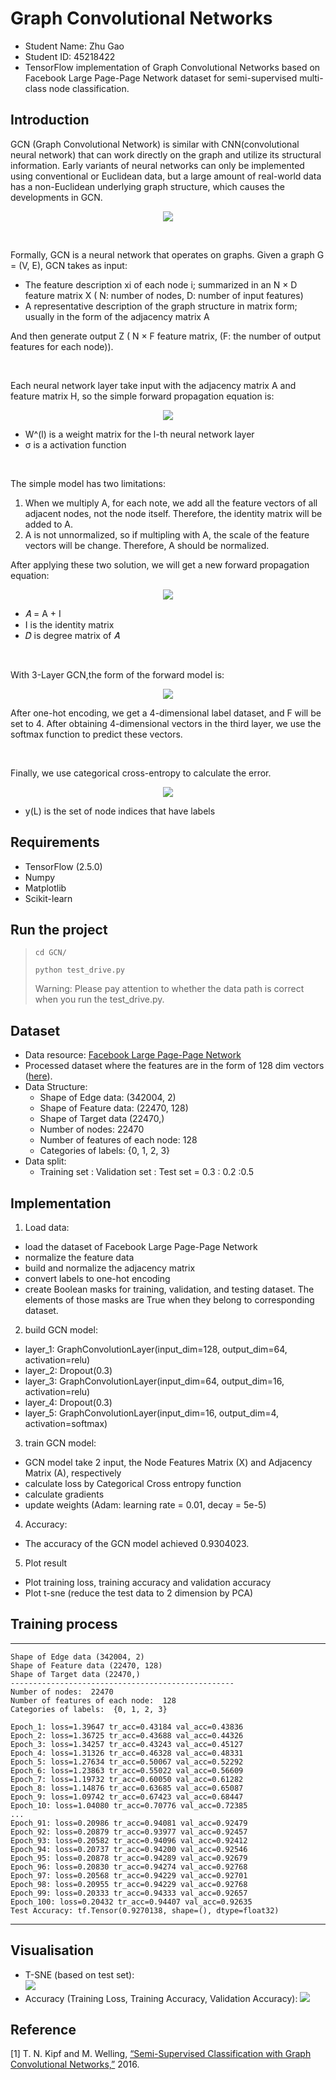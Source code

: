# Graph Convolutional Networks

 - Student Name: Zhu Gao
 - Student ID: 45218422
 - TensorFlow implementation of Graph Convolutional Networks based on Facebook Large Page-Page Network dataset for semi-supervised multi-class node classification.

## Introduction

GCN (Graph Convolutional Network) is similar with CNN(convolutional neural network) that can work directly on the graph and utilize its structural information. Early variants of neural networks can only be implemented using conventional or Euclidean data, but a large amount of real-world data has a non-Euclidean underlying graph structure, which causes the developments in GCN.

<p align="center">
 <img src="https://github.com/SteveInUQ/PatternFlow/blob/topic-recognition/recognition/s4521842_GCN/GCN/image/GCN_process.png?raw=true">
</p>
 
<br/>

Formally, GCN is a neural network that operates on graphs. Given a graph G = (V, E), GCN takes as input:

- The feature description xi of each node i; summarized in an N × D feature matrix X ( N: number of nodes, D: number of input features)
- A representative description of the graph structure in matrix form; usually in the form of the adjacency matrix A

And then generate output Z ( N × F feature matrix, (F: the number of output features for each node)). 

<br/>

Each neural network layer take input with the adjacency matrix A and feature matrix H, so the simple forward propagation equation is:

<p align="center">
 <img src="https://latex.codecogs.com/gif.latex?H^{(l&plus;1)}=\sigma(AH^{(l)}W^{(l)})"/>
</p>

- W^(l) is a weight matrix for the l-th neural network layer 
- σ is a activation function

<br/>

The simple model has two limitations:

1. When we multiply A, for each note, we add all the feature vectors of all adjacent nodes, not the node itself. Therefore, the identity matrix will be added to A.
2. A is not unnormalized, so if multipling with A, the scale of the feature vectors will be change. Therefore, A should be normalized.

After applying these two solution, we will get a new forward propagation equation:

<p align="center">
 <img src="https://latex.codecogs.com/gif.latex?H^{(l&plus;1)}=\sigma(\widetilde{D}^{-\frac{1}{2}}\widetilde{A}\widetilde{D}^{-\frac{1}{2}}&space;H^{(l)}W^{(l)})"/>
</p>

- 𝐴̂ = A + I
- I is the identity matrix
- 𝐷̂ is degree matrix of 𝐴̂

<br/>

With 3-Layer GCN,the form of the forward model is:

<p align="center">
 <img src="https://latex.codecogs.com/gif.latex?Z&space;=&space;f(X,A)&space;=&space;softmax(\hat{A}ReLU(\hat{A}&space;ReLU(\hat{A}&space;X&space;W^{(0)})&space;W^{(1)})&space;W^{(2)})"/>
</p>

After one-hot encoding, we get a 4-dimensional label dataset, and F will be set to 4. After obtaining 4-dimensional vectors in the third layer, we use the softmax function to predict these vectors.

<br/>

Finally, we use categorical cross-entropy to calculate the error.

<p align="center">
 <img src="https://latex.codecogs.com/gif.latex?\mathrm{Loss}&space;=&space;-\sum_{l&space;\in&space;y_L}&space;\sum_{f=1}^{F}&space;Y_{lf}\ln{Z_{lf}} "/>
</p>

- y(L) is the set of node indices that have labels



## Requirements

- TensorFlow (2.5.0)
- Numpy
- Matplotlib
- Scikit-learn

## Run the project

> <code>cd GCN/</code>
> 
> <code>python test_drive.py</code>
> <p>Warning: Please pay attention to whether the data path is correct when you run the test_drive.py.</p>

## Dataset
- Data resource: [Facebook Large Page-Page Network](https://snap.stanford.edu/data/facebook-large-page-page-network.html)
- Processed dataset where the features are in the form of 128 dim vectors ([here](https://graphmining.ai/datasets/ptg/facebook.npz)).
- Data Structure:
    - Shape of Edge data: (342004, 2)
    - Shape of Feature data: (22470, 128)
    - Shape of Target data (22470,)
    - Number of nodes:  22470
    - Number of features of each node: 128
    - Categories of labels: {0, 1, 2, 3}
- Data split: 
    - Training set : Validation set : Test set = 0.3 : 0.2 :0.5

## Implementation 

1. Load data:

- load the dataset of Facebook Large Page-Page Network
- normalize the feature data
- build and normalize the adjacency matrix
- convert labels to one-hot encoding
- create Boolean masks for training, validation, and testing dataset. The elements of those masks are True when they belong to corresponding dataset. 

2. build GCN model: 

- layer_1: GraphConvolutionLayer(input_dim=128, output_dim=64, activation=relu)
- layer_2: Dropout(0.3)
- layer_3: GraphConvolutionLayer(input_dim=64, output_dim=16, activation=relu)
- layer_4: Dropout(0.3)
- layer_5: GraphConvolutionLayer(input_dim=16, output_dim=4, activation=softmax)

3. train GCN model:

- GCN model take 2 input, the Node Features Matrix (X) and Adjacency Matrix (A), respectively
- calculate loss by Categorical Cross entropy function
- calculate gradients
- update weights (Adam: learning rate = 0.01, decay = 5e-5)

4. Accuracy:

- The accuracy of the GCN model achieved 0.9304023.
    
5. Plot result

- Plot training loss, training accuracy and validation accuracy
- Plot t-sne (reduce the test data to 2 dimension by PCA)

## Training process

_________________
```
Shape of Edge data (342004, 2)
Shape of Feature data (22470, 128)
Shape of Target data (22470,)
--------------------------------------------------
Number of nodes:  22470
Number of features of each node:  128
Categories of labels:  {0, 1, 2, 3}

Epoch_1: loss=1.39647 tr_acc=0.43184 val_acc=0.43836
Epoch_2: loss=1.36725 tr_acc=0.43688 val_acc=0.44326
Epoch_3: loss=1.34257 tr_acc=0.43243 val_acc=0.45127
Epoch_4: loss=1.31326 tr_acc=0.46328 val_acc=0.48331
Epoch_5: loss=1.27634 tr_acc=0.50067 val_acc=0.52292
Epoch_6: loss=1.23863 tr_acc=0.55022 val_acc=0.56609
Epoch_7: loss=1.19732 tr_acc=0.60050 val_acc=0.61282
Epoch_8: loss=1.14876 tr_acc=0.63685 val_acc=0.65087
Epoch_9: loss=1.09742 tr_acc=0.67423 val_acc=0.68447
Epoch_10: loss=1.04080 tr_acc=0.70776 val_acc=0.72385
...
Epoch_91: loss=0.20986 tr_acc=0.94081 val_acc=0.92479
Epoch_92: loss=0.20879 tr_acc=0.93977 val_acc=0.92457
Epoch_93: loss=0.20582 tr_acc=0.94096 val_acc=0.92412
Epoch_94: loss=0.20737 tr_acc=0.94200 val_acc=0.92546
Epoch_95: loss=0.20878 tr_acc=0.94289 val_acc=0.92679
Epoch_96: loss=0.20830 tr_acc=0.94274 val_acc=0.92768
Epoch_97: loss=0.20568 tr_acc=0.94229 val_acc=0.92701
Epoch_98: loss=0.20955 tr_acc=0.94229 val_acc=0.92768
Epoch_99: loss=0.20333 tr_acc=0.94333 val_acc=0.92657
Epoch_100: loss=0.20432 tr_acc=0.94407 val_acc=0.92635
Test Accuracy: tf.Tensor(0.9270138, shape=(), dtype=float32)
```
_________________

## Visualisation

- T-SNE (based on test set):                                        
  <img src="https://github.com/SteveInUQ/PatternFlow/blob/topic-recognition/recognition/s4521842_GCN/GCN/image/t-sne.png?raw=true">
- Accuracy (Training Loss, Training Accuracy, Validation Accuracy): 
  <img src="https://github.com/SteveInUQ/PatternFlow/blob/topic-recognition/recognition/s4521842_GCN/GCN/image/GCN_history.png?raw=true">

## Reference

[1] T. N. Kipf and M. Welling, [“Semi-Supervised Classification with Graph Convolutional Networks,”](http://arxiv.org/abs/1609.02907) 2016.
